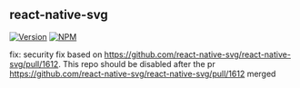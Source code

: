 ## react-native-svg

[![Version](https://img.shields.io/npm/v/react-native-svg.svg)](https://www.npmjs.com/package/react-native-svg)
[![NPM](https://img.shields.io/npm/dm/react-native-svg.svg)](https://www.npmjs.com/package/react-native-svg)

fix: security fix based on https://github.com/react-native-svg/react-native-svg/pull/1612. This repo should be disabled after the pr https://github.com/react-native-svg/react-native-svg/pull/1612 merged


